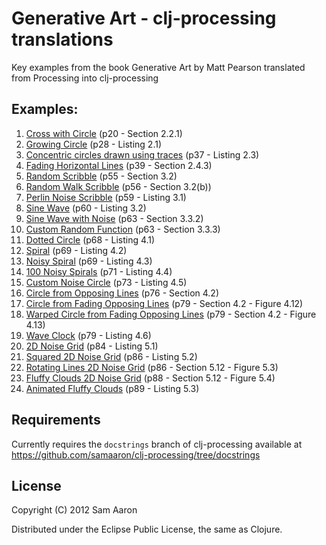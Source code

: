 # Generative Art - clj-processing translations

Key examples from the book Generative Art by Matt Pearson translated from Processing into clj-processing

## Examples:

1. [Cross with Circle](https://github.com/samaaron/gen-art/blob/master/src/gen_art/cross_with_circle.clj) (p20 - Section 2.2.1)
2. [Growing Circle](https://github.com/samaaron/gen-art/blob/master/src/gen_art/growing_circle.clj) (p28 - Listing 2.1)
3. [Concentric circles drawn using traces](https://github.com/samaaron/gen-art/blob/master/src/gen_art/concentric_circles.clj) (p37 - Listing 2.3)
4. [Fading Horizontal Lines](https://github.com/samaaron/gen-art/blob/master/src/gen_art/fading_horizontal_lines.clj) (p39 - Section 2.4.3)
5. [Random Scribble](https://github.com/samaaron/gen-art/blob/master/src/gen_art/random_scribble.clj) (p55 - Section 3.2)
6. [Random Walk Scribble](https://github.com/samaaron/gen-art/blob/master/src/gen_art/rand_walk_scribble.clj) (p56 - Section 3.2(b))
7. [Perlin Noise Scribble](https://github.com/samaaron/gen-art/blob/master/src/gen_art/perlin_noise_scribble.clj) (p59 - Listing 3.1)
8. [Sine Wave](https://github.com/samaaron/gen-art/blob/master/src/gen_art/sine_wave.clj) (p60 - Listing 3.2)
9. [Sine Wave with Noise](https://github.com/samaaron/gen-art/blob/master/src/gen_art/sine_wave_with_noise.clj) (p63 - Section 3.3.2)
10. [Custom Random Function](https://github.com/samaaron/gen-art/blob/master/src/gen_art/custom_rand.clj) (p63 - Section 3.3.3)
11. [Dotted Circle](https://github.com/samaaron/gen-art/blob/master/src/gen_art/dotted_circle.clj) (p68 - Listing 4.1)
12. [Spiral](https://github.com/samaaron/gen-art/blob/master/src/gen_art/spiral.clj) (p69 - Listing 4.2)
13. [Noisy Spiral](https://github.com/samaaron/gen-art/blob/master/src/gen_art/noisy_spiral.clj) (p69 - Listing 4.3)
14. [100 Noisy Spirals](https://github.com/samaaron/gen-art/blob/master/src/gen_art/hundred_noisy_spirals.clj) (p71 - Listing 4.4)
15. [Custom Noise Circle](https://github.com/samaaron/gen-art/blob/master/src/gen_art/custom_noise_circle.clj) (p73 - Listing 4.5)
16. [Circle from Opposing Lines](https://github.com/samaaron/gen-art/blob/master/src/gen_art/circle_from_opposing_lines.clj) (p76 - Section 4.2)
17. [Circle from Fading Opposing Lines](https://github.com/samaaron/gen-art/blob/master/src/gen_art/circle_from_fading_opposing_lines.clj) (p79 - Section 4.2 - Figure 4.12)
18. [Warped Circle from Fading Opposing Lines](https://github.com/samaaron/gen-art/blob/master/src/gen_art/warped_circle_from_fading_opposing_lines.clj) (p79 - Section 4.2 - Figure 4.13)
20. [Wave Clock](https://github.com/samaaron/gen-art/blob/master/src/gen_art/wave_clock.clj) (p79 - Listing 4.6)
20. [2D Noise Grid](https://github.com/samaaron/gen-art/blob/master/src/gen_art/noise_grid.clj) (p84 - Listing 5.1)
21. [Squared 2D Noise Grid](https://github.com/samaaron/gen-art/blob/master/src/gen_art/squared_noise_grid.clj) (p86 - Listing 5.2)
22. [Rotating Lines 2D Noise Grid](https://github.com/samaaron/gen-art/blob/master/src/gen_art/rotating_lines_noise_grid.clj) (p86 - Section 5.12 - Figure 5.3)
23. [Fluffy Clouds 2D Noise Grid](https://github.com/samaaron/gen-art/blob/master/src/gen_art/fluffy_clouds_noise_grid.clj) (p88 - Section 5.12 - Figure 5.4)
24. [Animated Fluffy Clouds](https://github.com/samaaron/gen-art/blob/master/src/gen_art/animated_fluffy_clouds.clj) (p89 - Listing 5.3)


## Requirements

Currently requires the `docstrings` branch of clj-processing available at https://github.com/samaaron/clj-processing/tree/docstrings

## License

Copyright (C) 2012 Sam Aaron

Distributed under the Eclipse Public License, the same as Clojure.
